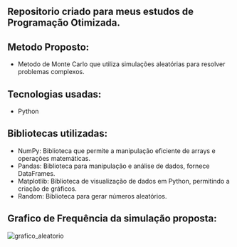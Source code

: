 ## Repositorio criado para meus estudos de Programação Otimizada.

## Metodo Proposto:
- Metodo de Monte Carlo que utiliza simulações aleatórias para resolver problemas complexos.

## Tecnologias usadas:
- Python

## Bibliotecas utilizadas:
- NumPy: Biblioteca que permite a manipulação eficiente de arrays e operações matemáticas.
- Pandas: Biblioteca para manipulação e análise de dados, fornece DataFrames.
- Matplotlib: Biblioteca de visualização de dados em Python, permitindo a criação de gráficos.
- Random: Biblioteca para gerar números aleatórios.

## Grafico de Frequência da simulação proposta:
![grafico_aleatorio](https://github.com/user-attachments/assets/dc2005ce-d3de-4b35-9b88-3e42dbf83a2d)
